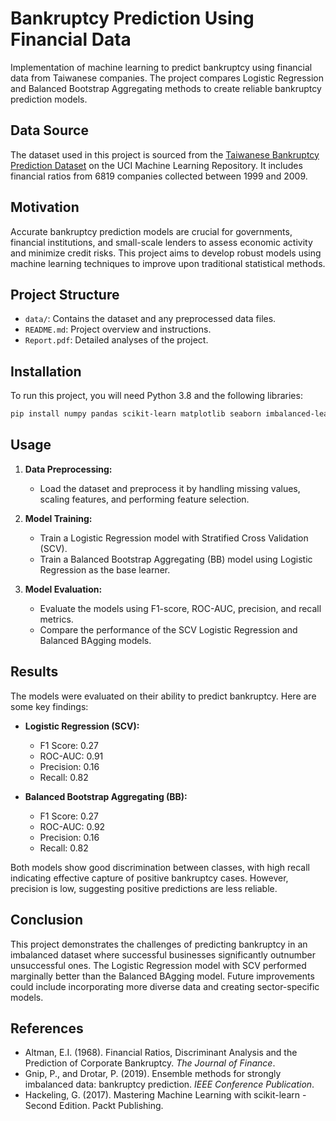 # Bankruptcy Prediction Using Financial Data

Implementation of machine learning to predict bankruptcy using financial data from Taiwanese companies. The project compares Logistic Regression and Balanced Bootstrap Aggregating methods to create reliable bankruptcy prediction models.

## Data Source

The dataset used in this project is sourced from the [Taiwanese Bankruptcy Prediction Dataset](https://archive.ics.uci.edu/dataset/572/taiwanese+bankruptcy+prediction) on the UCI Machine Learning Repository. It includes financial ratios from 6819 companies collected between 1999 and 2009.

## Motivation

Accurate bankruptcy prediction models are crucial for governments, financial institutions, and small-scale lenders to assess economic activity and minimize credit risks. This project aims to develop robust models using machine learning techniques to improve upon traditional statistical methods.

## Project Structure

- `data/`: Contains the dataset and any preprocessed data files.
- `README.md`: Project overview and instructions.
- `Report.pdf`: Detailed analyses of the project. 

## Installation

To run this project, you will need Python 3.8 and the following libraries:

```bash
pip install numpy pandas scikit-learn matplotlib seaborn imbalanced-learn
```

## Usage

1. **Data Preprocessing:**
   - Load the dataset and preprocess it by handling missing values, scaling features, and performing feature selection.

2. **Model Training:**
   - Train a Logistic Regression model with Stratified Cross Validation (SCV).
   - Train a Balanced Bootstrap Aggregating (BB) model using Logistic Regression as the base learner.

3. **Model Evaluation:**
   - Evaluate the models using F1-score, ROC-AUC, precision, and recall metrics.
   - Compare the performance of the SCV Logistic Regression and Balanced BAgging models.

## Results

The models were evaluated on their ability to predict bankruptcy. Here are some key findings:

- **Logistic Regression (SCV):**
  - F1 Score: 0.27
  - ROC-AUC: 0.91
  - Precision: 0.16
  - Recall: 0.82

- **Balanced Bootstrap Aggregating (BB):**
  - F1 Score: 0.27
  - ROC-AUC: 0.92
  - Precision: 0.16
  - Recall: 0.82

Both models show good discrimination between classes, with high recall indicating effective capture of positive bankruptcy cases. However, precision is low, suggesting positive predictions are less reliable.

## Conclusion

This project demonstrates the challenges of predicting bankruptcy in an imbalanced dataset where successful businesses significantly outnumber unsuccessful ones. The Logistic Regression model with SCV performed marginally better than the Balanced BAgging model. Future improvements could include incorporating more diverse data and creating sector-specific models.

## References

- Altman, E.I. (1968). Financial Ratios, Discriminant Analysis and the Prediction of Corporate Bankruptcy. *The Journal of Finance*.
- Gnip, P., and Drotar, P. (2019). Ensemble methods for strongly imbalanced data: bankruptcy prediction. *IEEE Conference Publication*.
- Hackeling, G. (2017). Mastering Machine Learning with scikit-learn - Second Edition. Packt Publishing.
